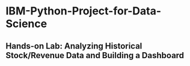 # IBM-Python-Project-for-Data-Science
## Hands-on Lab: Analyzing Historical Stock/Revenue Data and Building a Dashboard 
